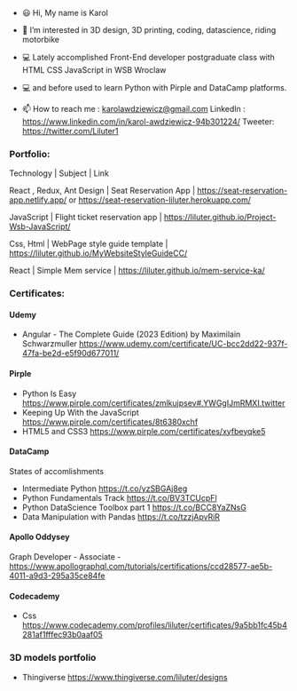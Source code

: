 - 😃 Hi, My name is Karol

- 👀 I’m interested in 3D design, 3D printing, coding, datascience, riding motorbike
- 💻 Lately accomplished Front-End developer postgraduate class with HTML CSS JavaScript in WSB Wroclaw
- 💻 and before used to learn Python with Pirple and DataCamp platforms.
- 📫 How to reach me :
  karolawdziewicz@gmail.com 
  LinkedIn : https://www.linkedin.com/in/karol-awdziewicz-94b301224/
  Tweeter: https://twitter.com/Liluter1
  

### Portfolio:

Technology | Subject | Link

React , Redux, Ant Design | Seat Reservation App | https://seat-reservation-app.netlify.app/ or https://seat-reservation-liluter.herokuapp.com/

JavaScript | Flight ticket reservation app |  https://liluter.github.io/Project-Wsb-JavaScript/

Css, Html | WebPage style guide template | https://liluter.github.io/MyWebsiteStyleGuideCC/

React | Simple Mem service | https://liluter.github.io/mem-service-ka/


### Certificates:

#### Udemy
- Angular - The Complete Guide (2023 Edition) by Maximilain Schwarzmuller https://www.udemy.com/certificate/UC-bcc2dd22-937f-47fa-be2d-e5f90d677011/

#### Pirple

- Python Is Easy https://www.pirple.com/certificates/zmlkujpsev#.YWGgIJmRMXI.twitter
- Keeping Up With the JavaScript https://www.pirple.com/certificates/8t6380xchf
- HTML5 and CSS3  https://www.pirple.com/certificates/xyfbeyqke5

#### DataCamp
States of accomlishments

- Intermediate Python  https://t.co/yzSBGAj8eg
- Python Fundamentals Track https://t.co/BV3TCUcpFl
- Python DataScience Toolbox part 1 https://t.co/BCC8YaZNsG
- Data Manipulation with Pandas https://t.co/tzzjApvRiR

#### Apollo Oddysey

Graph Developer - Associate - https://www.apollographql.com/tutorials/certifications/ccd28577-ae5b-4011-a9d3-295a35ce84fe

#### Codecademy

- Css https://www.codecademy.com/profiles/liluter/certificates/9a5bb1fc45b4281af1fffec93b0aaf05

### 3D models portfolio
- Thingiverse https://www.thingiverse.com/liluter/designs

<!---
Liluter/Liluter is a ✨ special ✨ repository because its `README.md` (this file) appears on your GitHub profile.
You can click the Preview link to take a look at your changes.
--->
